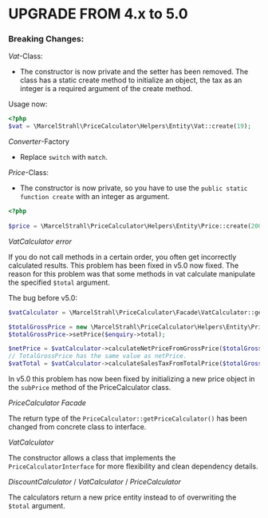 # UPGRADE FROM 4.x to 5.0

### Breaking Changes:

*Vat*-Class:

* The constructor is now private and the setter has been removed.
  The class has a static create method to initialize an object,
  the tax as an integer is a required argument of the create method.

Usage now:
```php 
<?php
$vat = \MarcelStrahl\PriceCalculator\Helpers\Entity\Vat::create(19);
```

*Converter*-Factory

+ Replace `switch` with `match`.

*Price*-Class:

* The constructor is now private, 
  so you have to use the `public static function create` with an integer as argument.
```php
<?php
   
$price = \MarcelStrahl\PriceCalculator\Helpers\Entity\Price::create(20050); // 200,50 €
```
*VatCalculator error*

If you do not call methods in a certain order, you often get incorrectly calculated results. This problem has been fixed in
v5.0 now fixed. The reason for this problem was that some methods in vat calculate manipulate the specified `$total` argument.

The bug before v5.0:
```php
$vatCalculator = \MarcelStrahl\PriceCalculator\Facade\VatCalculator::getVatCalculator(19);

$totalGrossPrice = new \MarcelStrahl\PriceCalculator\Helpers\Entity\Price();
$totalGrossPrice->setPrice($enquiry->total);

$netPrice = $vatCalculator->calculateNetPriceFromGrossPrice($totalGrossPrice)->getPrice(); // Changes value of $totalGrossPrice by PriceCalculator::subPrice();
// TotalGrossPrice has the same value as netPrice.
$vatTotal = $vatCalculator->calculateSalesTaxFromTotalPrice($totalGrossPrice)->getPrice();
```

In v5.0 this problem has now been fixed by initializing a new price object in the `subPrice` method of the PriceCalculator class.

*PriceCalculator Facade*

The return type of the `PriceCalculator::getPriceCalculator()` has been changed from concrete class to interface.

*VatCalculator*

The constructor allows a class that implements the `PriceCalculatorInterface` for more flexibility and clean dependency details.

*DiscountCalculator* / *VatCalculator* / *PriceCalculator*

The calculators return a new price entity instead to of overwriting the `$total` argument.
